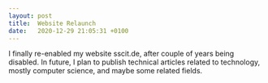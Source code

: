 ```yaml
---
layout: post
title:  Website Relaunch
date:   2020-12-29 21:05:31 +0100
---
```


I finally re-enabled my website sscit.de, after couple of years being disabled. In future, I plan to publish technical articles related to technology, mostly computer science, and maybe some related fields.
